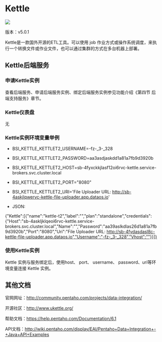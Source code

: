 # Kettle

![](img/Kettle.png)

版本：v5.0.1

Kettle是一款国外开源的ETL工具。可以使用 job 作业方式或操作系统调度，来执行一个转换文件或作业文件，也可以通过集群的方式在多台机器上部署。

## Kettle后端服务

### 申请Kettle实例

查看后端服务、申请后端服务实例、绑定后端服务实例参见功能介绍《第四节 后端支持服务》章节。

### Kettle仪表盘

无

### Kettle实例环境变量举例

- BSI_KETTLE_KETTLET2_USERNAME=-fz-_3-_328
- BSI_KETTLE_KETTLET2_PASSWORD=aa3asdjaskdd1a81a7fb9d3920b
- BSI_KETTLE_KETTLET2_HOST=sb-4fyxckkjlasf12oi6rvc-kettle.service-brokers.svc.cluster.local
- BSI_KETTLE_KETTLET2_PORT="8080"
- BSI_KETTLE_KETTLET2_URI='File Uploader URL: http://sb-4askjlqwervc-kettle-file-uploader.app.dataos.io'

- JSON:

{"Kettle":[{"name":"kettle-t2","label":"","plan":"standalone","credentials":{"Host":"sb-4askljklqeoi6rvc-kettle.service-brokers.svc.cluster.local","Name":"","Password":"aa39aslkdlas26d1a81a7fb9d3920b","Port":"8080","Uri":"File Uploader URL: http://sb-4fydasdasl8c-kettle-file-uploader.app.dataos.io","Username":"-fz-_3-_328","Vhost":""}}]}

### 使用Kettle实例

Kettle 实例与服务绑定后，使用host、 port、 username、 password、uri等环境变量连接 Kettle 实例。

## 其他文档

官网网址：http://community.pentaho.com/projects/data-integration/

开源社区：http://www.ukettle.org/

帮助文档：https://help.pentaho.com/Documentation/6.1

API文档：http://wiki.pentaho.com/display/EAI/Pentaho+Data+Integration+-+Java+API+Examples
